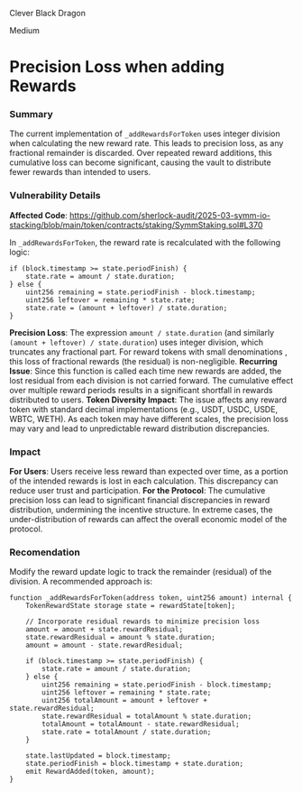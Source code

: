 Clever Black Dragon

Medium

# Precision Loss when adding Rewards

### Summary
The current implementation of `_addRewardsForToken` uses integer division when calculating the new reward rate. This leads to precision loss, as any fractional remainder is discarded. Over repeated reward additions, this cumulative loss can become significant, causing the vault to distribute fewer rewards than intended to users.

### Vulnerability Details
**Affected Code**:
https://github.com/sherlock-audit/2025-03-symm-io-stacking/blob/main/token/contracts/staking/SymmStaking.sol#L370

In `_addRewardsForToken`, the reward rate is recalculated with the following logic:
```solidity
if (block.timestamp >= state.periodFinish) {
    state.rate = amount / state.duration;
} else {
    uint256 remaining = state.periodFinish - block.timestamp;
    uint256 leftover = remaining * state.rate;
    state.rate = (amount + leftover) / state.duration;
}
```
**Precision Loss**:
The expression `amount / state.duration` (and similarly `(amount + leftover) / state.duration`) uses integer division, which truncates any fractional part. For reward tokens with small denominations , this loss of fractional rewards (the residual) is non-negligible.
**Recurring Issue**:
Since this function is called each time new rewards are added, the lost residual from each division is not carried forward. The cumulative effect over multiple reward periods results in a significant shortfall in rewards distributed to users.
**Token Diversity Impact**:
The issue affects any reward token with standard decimal implementations (e.g., USDT, USDC, USDE, WBTC, WETH). As each token may have different scales, the precision loss may vary and lead to unpredictable reward distribution discrepancies.

### Impact
**For Users**:
Users receive less reward than expected over time, as a portion of the intended rewards is lost in each calculation. This discrepancy can reduce user trust and participation.
**For the Protocol**:
The cumulative precision loss can lead to significant financial discrepancies in reward distribution, undermining the incentive structure. In extreme cases, the under-distribution of rewards can affect the overall economic model of the protocol.

### Recomendation
Modify the reward update logic to track the remainder (residual) of the division. A recommended approach is:
```solidity
function _addRewardsForToken(address token, uint256 amount) internal {
    TokenRewardState storage state = rewardState[token];

    // Incorporate residual rewards to minimize precision loss
    amount = amount + state.rewardResidual;
    state.rewardResidual = amount % state.duration;
    amount = amount - state.rewardResidual;

    if (block.timestamp >= state.periodFinish) {
        state.rate = amount / state.duration;
    } else {
        uint256 remaining = state.periodFinish - block.timestamp;
        uint256 leftover = remaining * state.rate;
        uint256 totalAmount = amount + leftover + state.rewardResidual;
        state.rewardResidual = totalAmount % state.duration;
        totalAmount = totalAmount - state.rewardResidual;
        state.rate = totalAmount / state.duration;
    }
    
    state.lastUpdated = block.timestamp;
    state.periodFinish = block.timestamp + state.duration;
    emit RewardAdded(token, amount);
}

```